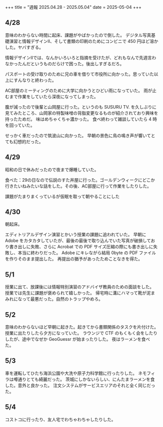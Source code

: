 +++
title = "週報 2025.04.28 - 2025.05.04"
date = 2025-05-04
+++

## 4/28

意味のわからない時間に起床、課題がやばかったので倒した。
デジタル写真基礎演習と情報デザインII、そして書類の印刷のためにコンビニで 450 円ほど溶かした。ヤバすぎる。

情報デザインIIでは、なんかいろいろと指摘を受けたが、どれもなんで先週言わなかったんだというものだらけで困った。後出しすぎるだろ。

パスポートの受け取りのために兄の車を借りて市役所に向かった。思っていた以上にすんなりと終わった。

AC部屋のミーティングのために大学に向かうとひどい雨になっていた。
雨が止むまで作業をしていたら深夜になってしまった。

腹が減ったので後輩と山岡屋に行った。というのも SUSURU TV. を久しぶりに見てみたところ、山岡家の特製味噌の背脂変更なるものが紹介されており興味を持ったためだ。
味はめちゃくちゃ濃かった。
食べ終わって雑談していたら 4 時を回っていた。

せっかく車だったので筑波山に向かった。
早朝の景色に鳥の鳴き声が響いてとても幻想的だった。

## 4/29

昭和の日で休みだったので夜まで爆睡していた。

食べた：29の日なので伝説のすた丼屋に行った。ゴールデンウィークにどこか行きたいねみたいな話をした。その後、AC部屋に行って作業をしたりした。

課題がたまりまくっているが仮眠を取って朝やることにした

## 4/30

朝起床。

エディトリアルデザイン演習とかいう授業の課題に追われていた。
早朝に Adobe をカタカタしていたが、最後の最後で取り込んでいた写真が破損しており書き出しに失敗、さらに Acrobat での PDF サイズ圧縮の際にも書き出しに失敗し、本当に終わりだった。
Adobe にキレながら結局 0byte の PDF ファイルを作りそのまま提出した。
再提出の猶予があったためことなきを得た。

## 5/1

授業に出て、放課後には情報特別演習のアドバイザ教員のための面談をした。
授業では先生に課題が褒められて嬉しかった。
帰宅時に溝にハマって靴が泥まみれになって最悪だった。自然のトラップやめろ。

## 5/2

意味のわからないほど早朝に起きた。起きてから書類関係のタスクを片付けた。
授業に出たりしたら夕方になっていた。
ラウンジで CTF のもくもく会をしたりしたが、途中でなぜか GeoGuessr が始まったりした。
夜はラーメンを食べた。

## 5/3

車を運転してひたち海浜公園や大洗や原子力科学館に行ったりした。
ネモフィラは噂通りとても綺麗だった。
茨城にしかないらしい、にんたまラーメンを食した。意外と良かった。
注文システムがサービスエリアのそれと全く同じだった。

## 5/4

コストコに行ったり、友人宅でわちゃわちゃしたりした。
